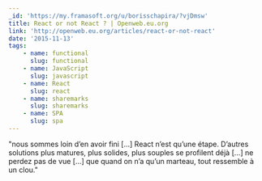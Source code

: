 ```yaml
---
_id: 'https://my.framasoft.org/u/borisschapira/?vjDmsw'
title: React or not React ? | Openweb.eu.org
link: 'http://openweb.eu.org/articles/react-or-not-react'
date: '2015-11-13'
tags:
    - name: functional
      slug: functional
    - name: JavaScript
      slug: javascript
    - name: React
      slug: react
    - name: sharemarks
      slug: sharemarks
    - name: SPA
      slug: spa
---
```


<div class="markdown"><p>&quot;nous sommes loin d’en avoir fini [...] React n’est qu’une étape. D’autres solutions plus matures, plus solides, plus souples se profilent déjà [...] ne perdez pas de vue [...] que quand on n’a qu’un marteau, tout ressemble à un clou.&quot;
</p></div>
